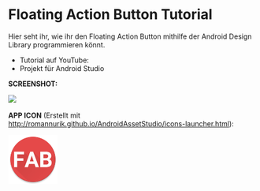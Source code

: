 # Floating Action Button Tutorial
Hier seht ihr, wie ihr den Floating Action Button mithilfe der Android Design Library programmieren könnt.
- Tutorial auf YouTube: 
- Projekt für Android Studio

<b>SCREENSHOT:</b>

<img src="http://s04.justpaste.it/files/justpaste/d224/a9151321/file119.png" height="500px"/>

<b>APP ICON</b> (Erstellt mit http://romannurik.github.io/AndroidAssetStudio/icons-launcher.html):

<img src="https://github.com/derAndroidPro/FloatingActionButton_Tutorial/blob/master/app/src/main/res/mipmap-xxxhdpi/ic_launcher.png" height="100px"/>
